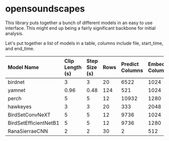 # opensoundscapes

This library puts together a bunch of different models in an easy to use interface. This might end up being a fairly significant backbone for initial analysis.

Let's put together a list of models in a table, columns include file, start_time, and end_time.


| Model Name             | Clip Length (s) | Step Size (s) | Rows | Predict Columns | Embed Columns |
| :--------------------- | :-------------- | :------------ | :--- | :-------------- | :------------ |
| birdnet                | 3               | 3             | 20   | 6522            | 1024          |
| yamnet                 | 0.96            | 0.48          | 124  | 521             | 1024          |
| perch                  | 5               | 5             | 12   | 10932           | 1280          |
| hawkeyes               | 3               | 3             | 20   | 333             | 2048          |
| BirdSetConvNeXT        | 5               | 5             | 12   | 9736            | 1024          |
| BirdSetEfficientNetB1  | 5               | 5             | 12   | 9736            | 1280          |
| RanaSierraeCNN         | 2               | 2             | 30   | 2               | 512           |
